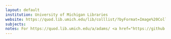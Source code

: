 ```yaml
---
layout: default
institution: University of Michigan Libraries
website: https://quod.lib.umich.edu/lib/colllist/?byFormat=Image%20Collections&accessFacet=public
subjects: 
notes: For https://quod.lib.umich.edu/a/adams/ <a href="https://github.com/2SC1815J/open-in-iiif-viewer">https://github.com/2SC1815J/open-in-iiif-viewer</a> provides the easiest way of getting the manifest for objects in this site. For all other collections click on the `Share/Cite` button and `Image view...` dropdown. Get the URL in the `src` field. Replace numbers that will look like: `0,0,2005,2106/!522,482` with `full/full`. Enter the URL in [https://dnoneill.github.io/annotate/imageditor/](https://dnoneill.github.io/annotate/imageditor/). 
---
```

